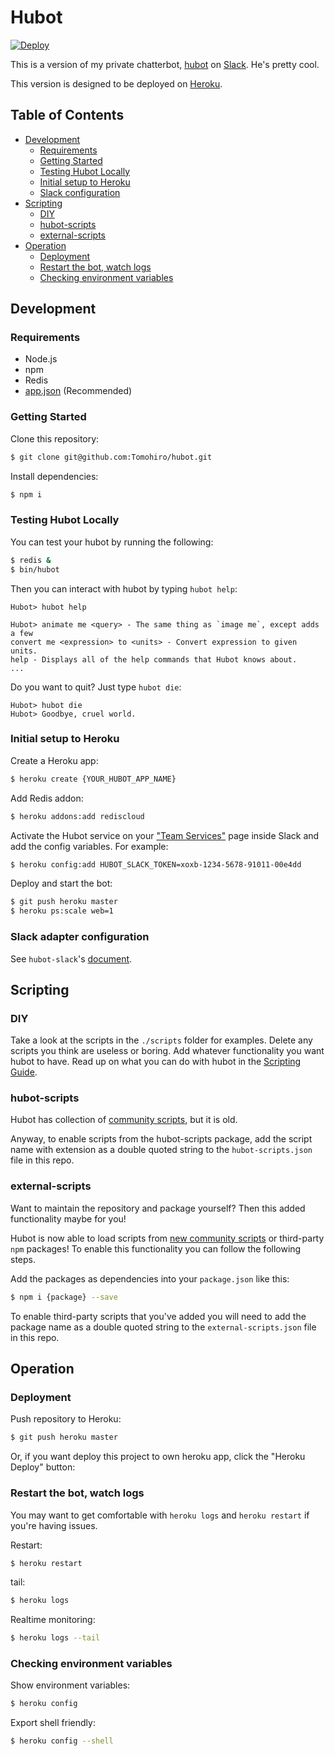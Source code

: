 Hubot
================================================================================

[![Deploy](https://www.herokucdn.com/deploy/button.png)][deploy]

This is a version of my private chatterbot, [hubot][] on [Slack][]. He's pretty cool.

This version is designed to be deployed on [Heroku][].

[hubot]: https://hubot.github.io
[heroku]: http://www.heroku.com
[deploy]: https://heroku.com/deploy
[slack]: https://slack.com


Table of Contents
--------------------------------------------------------------------------------

- [Development](#development)
    - [Requirements](#requirements)
    - [Getting Started](#getting-started)
    - [Testing Hubot Locally](#testing-hubot-locally)
    - [Initial setup to Heroku](#initial-setup-to-heroku)
    - [Slack configuration](#slack-configuration)
- [Scripting](#scripting)
    - [DIY](#diy)
    - [hubot-scripts](#hubot-scripts)
    - [external-scripts](#external-scripts)
- [Operation](#operation)
    - [Deployment](#deployment)
    - [Restart the bot, watch logs](#restart-the-bot-watch-logs)
    - [Checking environment variables](#checking-environment-variables)


Development
--------------------------------------------------------------------------------

### Requirements

- Node.js
- npm
- Redis
- [app.json](https://github.com/app-json/app.json) (Recommended)


### Getting Started

Clone this repository:

```sh
$ git clone git@github.com:Tomohiro/hubot.git
```

Install dependencies:

```sh
$ npm i
```


### Testing Hubot Locally

You can test your hubot by running the following:

```sh
$ redis &
$ bin/hubot
```

Then you can interact with hubot by typing `hubot help`:

```
Hubot> hubot help

Hubot> animate me <query> - The same thing as `image me`, except adds a few
convert me <expression> to <units> - Convert expression to given units.
help - Displays all of the help commands that Hubot knows about.
...
```

Do you want to quit? Just type `hubot die`:

```
Hubot> hubot die
Hubot> Goodbye, cruel world.
```

### Initial setup to Heroku

Create a Heroku app:

```sh
$ heroku create {YOUR_HUBOT_APP_NAME}
```

Add Redis addon:

```sh
$ heroku addons:add rediscloud
```

Activate the Hubot service on your ["Team Services"](http://my.slack.com/services/new/hubot) page inside Slack and
add the config variables. For example:

```sh
$ heroku config:add HUBOT_SLACK_TOKEN=xoxb-1234-5678-91011-00e4dd
```

Deploy and start the bot:

```sh
$ git push heroku master
$ heroku ps:scale web=1
```


### Slack adapter configuration

See `hubot-slack`'s [document](https://github.com/slackhq/hubot-slack).


Scripting
--------------------------------------------------------------------------------

### DIY

Take a look at the scripts in the `./scripts` folder for examples.
Delete any scripts you think are useless or boring.  Add whatever functionality you
want hubot to have. Read up on what you can do with hubot in the [Scripting Guide][scripting].

[scripting]: https://github.com/github/hubot/blob/master/docs/scripting.md


### hubot-scripts

Hubot has collection of [community scripts][hubot-scripts], but it is old.

Anyway, to enable scripts from the hubot-scripts package, add the script name with
extension as a double quoted string to the `hubot-scripts.json` file in this
repo.

[hubot-scripts]: https://github.com/github/hubot-scripts


### external-scripts

Want to maintain the repository and package yourself? Then this added functionality
maybe for you!

Hubot is now able to load scripts from [new community scripts](https://github.com/hubot-scripts)
or third-party `npm` packages! To enable this functionality you can follow
the following steps.

Add the packages as dependencies into your `package.json` like this:

```sh
$ npm i {package} --save
```

To enable third-party scripts that you've added you will need to add the package
name as a double quoted string to the `external-scripts.json` file in this repo.


Operation
--------------------------------------------------------------------------------

### Deployment

Push repository to Heroku:

```sh
$ git push heroku master
```

Or, if you want deploy this project to own heroku app, click the "Heroku Deploy" button:


### Restart the bot, watch logs

You may want to get comfortable with `heroku logs` and `heroku restart`
if you're having issues.

Restart:

```sh
$ heroku restart
```

tail:

```sh
$ heroku logs
```

Realtime monitoring:

```sh
$ heroku logs --tail
```

### Checking environment variables

Show environment variables:

```sh
$ heroku config
```

Export shell friendly:

```sh
$ heroku config --shell
```
